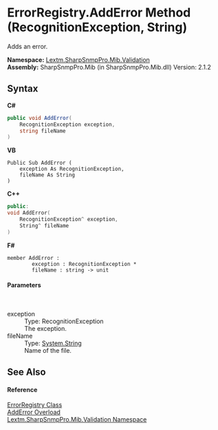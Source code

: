 # ErrorRegistry.AddError Method (RecognitionException, String)
 

Adds an error.

**Namespace:**&nbsp;<a href="N_Lextm_SharpSnmpPro_Mib_Validation">Lextm.SharpSnmpPro.Mib.Validation</a><br />**Assembly:**&nbsp;SharpSnmpPro.Mib (in SharpSnmpPro.Mib.dll) Version: 2.1.2

## Syntax

**C#**<br />
``` C#
public void AddError(
	RecognitionException exception,
	string fileName
)
```

**VB**<br />
``` VB
Public Sub AddError ( 
	exception As RecognitionException,
	fileName As String
)
```

**C++**<br />
``` C++
public:
void AddError(
	RecognitionException^ exception, 
	String^ fileName
)
```

**F#**<br />
``` F#
member AddError : 
        exception : RecognitionException * 
        fileName : string -> unit 

```


#### Parameters
&nbsp;<dl><dt>exception</dt><dd>Type: RecognitionException<br />The exception.</dd><dt>fileName</dt><dd>Type: <a href="https://docs.microsoft.com/dotnet/api/system.string" target="_blank" rel="noopener noreferrer">System.String</a><br />Name of the file.</dd></dl>

## See Also


#### Reference
<a href="T_Lextm_SharpSnmpPro_Mib_Validation_ErrorRegistry">ErrorRegistry Class</a><br /><a href="Overload_Lextm_SharpSnmpPro_Mib_Validation_ErrorRegistry_AddError">AddError Overload</a><br /><a href="N_Lextm_SharpSnmpPro_Mib_Validation">Lextm.SharpSnmpPro.Mib.Validation Namespace</a><br />